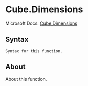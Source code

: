 ---
---

# Cube.Dimensions

Microsoft Docs: [Cube.Dimensions](https://docs.microsoft.com/en-us/powerquery-m/cube-dimensions)

## Syntax

```
Syntax for this function.
```

## About

About this function.

